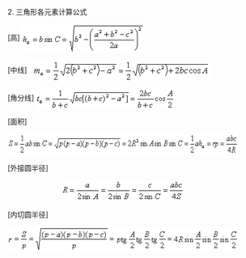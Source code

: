 <div class=Section1>
<p style='margin-left:36.0pt'><span lang=EN-US>2. </span><span lang=ZH-CN>三角形各元素计算公式</span></p>
<p style='margin-left:36.0pt'><span lang=EN-US>[</span><span lang=ZH-CN>高</span><span
lang=EN-US>] <img width=242 height=58 src="res/17e9d95da129bdd93c34fb6cc6aaaa52_5370_files/Image903.gif"
align=absmiddle></span></p>
<p style='margin-left:36.0pt'><span lang=EN-US>[</span><span lang=ZH-CN>中线</span><span
lang=EN-US>] <img width=360 height=42 src="res/17e9d95da129bdd93c34fb6cc6aaaa52_5370_files/1.gif"
align=absmiddle></span></p>
<p style='margin-left:36.0pt'><span lang=EN-US>[</span><span lang=ZH-CN>角分线</span><span
lang=EN-US>] <img width=274 height=41 src="res/17e9d95da129bdd93c34fb6cc6aaaa52_5370_files/Image905.gif"
align=absmiddle></span></p>
<p style='margin-left:36.0pt'><span lang=EN-US>[</span><span lang=ZH-CN>面积</span><span
lang=EN-US>] </span></p>
<p align=center style='margin-left:36.0pt;text-align:center'><span lang=EN-US><img
width=541 height=41 src="res/17e9d95da129bdd93c34fb6cc6aaaa52_5370_files/Image906.gif"></span></p>
<p style='margin-left:36.0pt'><span lang=EN-US>[</span><span lang=ZH-CN>外接圆半径</span><span
lang=EN-US>] </span></p>
<p align=center style='margin-left:36.0pt;text-align:center'><span lang=EN-US><img
width=244 height=41 src="res/17e9d95da129bdd93c34fb6cc6aaaa52_5370_files/Image907.gif"></span></p>
<p style='margin-left:36.0pt'><span lang=EN-US>[</span><span lang=ZH-CN>内切圆半径</span><span
lang=EN-US>] </span></p>
<p align=center style='margin-left:36.0pt;text-align:center'><span lang=EN-US
style='font-family:楷体_GB2312'><img width=470 height=48
src="res/17e9d95da129bdd93c34fb6cc6aaaa52_5370_files/Image908.gif"></span></p>
<p style='margin-left:36.0pt'><span lang=ZH-CN style='font-family:楷体_GB2312'>　</span></p>
</div>